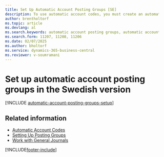 ```yaml
---
title: Set Up Automatic Account Posting Groups [SE]
description: To use automatic account codes, you must create an automatic account posting group in the Swedish version.
author: brentholtorf
ms.topic: article
ms.devlang: al
ms.search.keywords: automatic account posting groups, automatic account codes, posting groups
ms.search.form: 11207, 11208, 11206
ms.date: 02/07/2025
ms.author: bholtorf
ms.service: dynamics-365-business-central
ms.reviewer: v-soumramani
---
```


# Set up automatic account posting groups in the Swedish version

[!INCLUDE [automatic-account-posting-groups-setup](../includes/FISE/automatic-account-posting-groups-setup.md)]

## Related information

- [Automatic Account Codes](automatic-account-codes.md)  
- [Setting Up Posting Groups](../../finance-posting-groups.md)  
- [Work with General Journals](../../ui-work-general-journals.md)  

[!INCLUDE[footer-include](../../includes/footer-banner.md)]
